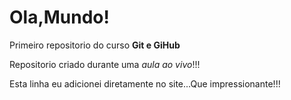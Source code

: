 
# Ola,Mundo!
 Primeiro repositorio do curso **Git e GiHub**

Repositorio criado durante uma *aula ao vivo*!!!


Esta linha eu adicionei diretamente no site...Que impressionante!!!
